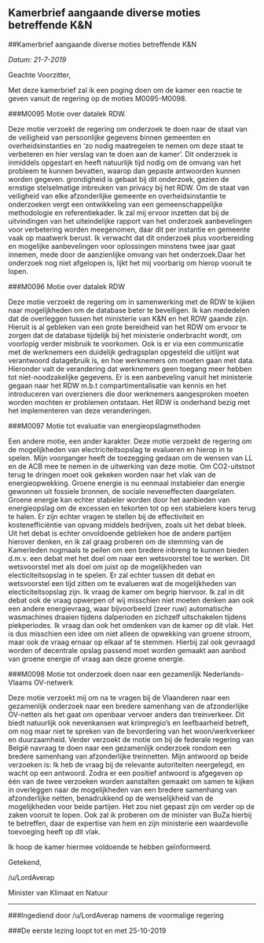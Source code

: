 ## Kamerbrief aangaande diverse moties betreffende K&N 
 
##Kamerbrief aangaande diverse moties betreffende K&N

*Datum: 21-7-2019*

Geachte Voorzitter,

Met deze kamerbrief zal ik een poging doen om de kamer een reactie te geven vanuit de regering op de moties M0095-M0098. 

###M0095 Motie over datalek RDW.

Deze motie verzoekt de regering om onderzoek te doen naar de staat van de veiligheid van persoonlijke gegevens binnen gemeenten en overheidsinstanties en ‘zo nodig maatregelen te nemen om deze staat te verbeteren en hier verslag van te doen aan de kamer’. Dit onderzoek is inmiddels opgestart en heeft natuurlijk tijd nodig om de omvang van het probleem te kunnen bevatten, waarop dan gepaste antwoorden kunnen worden gegeven. grondigheid is gebaat bij dit onderzoek, gezien de ernstige stelselmatige inbreuken van privacy bij het RDW. Om de staat van veiligheid van elke afzonderlijke gemeente en overheidsinstantie te onderzoeken vergt een ontwikkeling van een gemeenschappelijke methodologie en referentiekader. Ik zal mij ervoor inzetten dat bij de uitvindingen van het uiteindelijke rapport van het onderzoek aanbevelingen voor verbetering worden meegenomen, daar dit per instantie en gemeente vaak op maatwerk berust. Ik verwacht dat dit onderzoek plus voorbereiding en mogelijke aanbevelingen voor oplossingen minstens twee jaar gaat innemen, mede door de aanzienlijke omvang van het onderzoek.Daar het onderzoek nog niet afgelopen is, lijkt het mij voorbarig om hierop vooruit te lopen.

###M0096 Motie over datalek RDW

Deze motie verzoekt de regering om in samenwerking met de RDW te kijken naar mogelijkheden om de database beter te beveiligen. Ik kan mededelen dat de overleggen tussen het ministerie van K&N en het RDW gaande zijn. Hieruit is al gebleken van een grote bereidheid van het RDW om ervoor te zorgen dat de database tijdelijk bij het ministerie onderbracht wordt, om voorlopig verder misbruik te voorkomen. Ook is er via een communicatie met de werknemers een duidelijk gedragsplan opgesteld die uitlijnt wat verantwoord datagebruik is, en hoe werknemers om moeten gaan met data. Hieronder valt de verandering dat werknemers geen toegang meer hebben tot niet-noodzakelijke gegevens. Er is een aanbeveling vanuit het ministerie gegaan naar het RDW m.b.t compartimentalisatie van kennis en het introduceren van overzieners die door werknemers aangesproken moeten worden mochten er problemen ontstaan. Het RDW is onderhand bezig met het implementeren van deze veranderingen.

###M0097 Motie tot evaluatie van energieopslagmethoden

Een andere motie, een ander karakter. Deze motie verzoekt de regering om de mogelijkheden van electriciteitsopslag te evalueren en hierop in te spelen. Mijn voorganger heeft de toezegging gedaan om de wensen van LL en de ACB mee te nemen in de uitwerking van deze motie. Om CO2-uitstoot terug te dringen moet ook gekeken worden naar het vlak van de energieopwekking. Groene energie is nu eenmaal instabieler dan energie gewonnen uit fossiele bronnen, de sociale neveneffecten daargelaten. Groene energie kan echter stabieler worden door het aanbieden van energieopslag om de excessen en tekorten tot op een stabielere koers terug te halen. Er zijn echter vragen te stellen bij de effectiviteit en kostenefficiëntie van opvang middels bedrijven, zoals uit het debat bleek. Uit het debat is echter onvoldoende gebleken hoe de andere partijen hierover denken, en ik zal graag proberen om de stemming van de Kamerleden nogmaals te peilen om een bredere inbreng te kunnen bieden d.m.v. een debat met het doel om naar een wetsvoorstel toe te werken. Dit wetsvoorstel met als doel om juist op de mogelijkheden van electiciteitsopslag in te spelen. Er zal echter tussen dit debat en wetsvoorstel een tijd zitten om te evalueren wat de mogelijkheden van electiciteitsopslag zijn. Ik vraag de kamer om begrip hiervoor. Ik zal in dit debat ook de vraag opwerpen of wij misschien niet moeten denken aan ook een andere energievraag, waar bijvoorbeeld (zeer ruw) automatische wasmachines draaien tijdens dalperioden en zichzelf uitschakelen tijdens piekperiodes. Ik vraag dan ook het omdenken van de kamer op dit vlak. Het is dus misschien een idee om niet alleen de opwekking van groene stroom, maar ook de vraag ernaar op elkaar af te stemmen. Hierbij zal ook gevraagd worden of decentrale opslag passend moet worden gemaakt aan aanbod van groene energie of vraag aan deze groene energie.

###M0098 Motie tot onderzoek doen naar een gezamenlijk Nederlands-Vlaams OV-netwerk

Deze motie verzoekt mij om na te vragen bij de Vlaanderen naar een gezamenlijk onderzoek naar een bredere samenhang van de afzonderlijke OV-netten als het gaat om openbaar vervoer anders dan treinverkeer. Dit biedt natuurlijk ook nevenkansen wat krimpregio’s en leefbaarheid betreft, om nog maar niet te spreken van de bevordering van het woon/werkverkeer en duurzaamheid. Verder verzoekt de motie om bij de federale regering van België navraag te doen naar een gezamenlijk onderzoek rondom een bredere samenhang van afzonderlijke treinnetten. Mijn antwoord op beide verzoeken is: Ik heb de vraag bij de relevante autoriteiten neergelegd, en wacht op een antwoord. Zodra er een positief antwoord is afgegeven op één van de twee verzoeken worden aanstalten gemaakt om samen te kijken in overleggen naar de mogelijkheden van een bredere samenhang van afzonderlijke netten, benadrukkend op de wenselijkheid van de mogelijkheden voor beide partijen. Het zou niet gepast zijn om verder op de zaken vooruit te lopen. Ook zal ik proberen om de minister van BuZa hierbij te betreffen, daar de expertise van hem en zijn ministerie een waardevolle toevoeging heeft op dit vlak.

Ik hoop de kamer hiermee voldoende te hebben geïnformeerd.

Getekend,

/u/LordAverap

Minister van Klimaat en Natuur

---

###Ingediend door /u/LordAverap namens de voormalige regering

###De eerste lezing loopt tot en met 25-10-2019